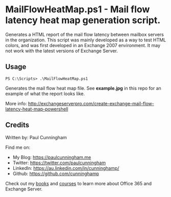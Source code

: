 # MailFlowHeatMap.ps1 - Mail flow latency heat map generation script.

Generates a HTML report of the mail flow latency between mailbox servers in the organization. This script was mainly developed as a way to test HTML colors, and was first developed in an Exchange 2007 environment. It may not work with the latest versions of Exchange Server.

## Usage
```
PS C:\Scripts> .\MailFlowHeatMap.ps1
```

Generates the mail flow heat map file. See **example.jpg** in this repo for an example of what the report looks like.

More info: http://exchangeserverpro.com/create-exchange-mail-flow-latency-heat-map-powershell

## Credits
Written by: Paul Cunningham

Find me on:

* My Blog:	https://paulcunningham.me
* Twitter:	https://twitter.com/paulcunningham
* LinkedIn:	https://au.linkedin.com/in/cunninghamp/
* Github:	https://github.com/cunninghamp

Check out my [books](https://paulcunningham.me/books/) and [courses](https://paulcunningham.me/training/) to learn more about Office 365 and Exchange Server.
